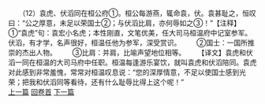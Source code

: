 　　（12）袁虎、伏滔同在桓公府①。桓公每游燕，辄命袁，伏。袁甚耻之，恒叹曰：“公之厚意，未足以荣国士②；与伏滔比肩，亦何辱如之③！”【注释】①“袁虎”句：袁宏小名虎；本性刚直，文笔优美，任大司马桓温府中记室参军。伏滔，有才学，名声很好，桓温任他为参军，深受赏识。
　　②国士：一国所推崇的杰出人物。
　　③比肩：并肩，比喻声望地位相等。
　　【译文】袁虎和伏滔一同在桓温的大司马府中任职。桓温每逢游乐宴饮，就叫袁虎和伏滔陪同。袁虎对此感到非常羞愧，常常对桓温叹息说：“您的深厚情意，不足以使国士感到光荣；把我和伏滔同等看待，还有什么耻辱比得上这个呢！”
<br>[上一篇](26_11) [回卷首](26_00) [下一篇](26_13)
